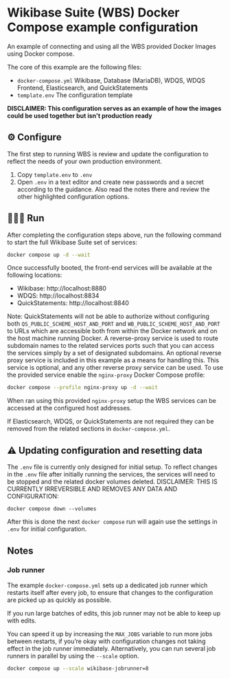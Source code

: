 # Wikibase Suite (WBS) Docker Compose example configuration

An example of connecting and using all the WBS provided Docker Images using Docker compose.

The core of this example are the following files:

- `docker-compose.yml` Wikibase, Database (MariaDB), WDQS, WDQS Frontend, Elasticsearch, and QuickStatements
- `template.env` The configuration template

**DISCLAIMER: This configuration serves as an example of how the images could be used together but isn't production ready**

## ⚙️ Configure

The first step to running WBS is review and update the configuration to reflect the needs of your own production environment. 

1. Copy `template.env` to `.env`
2. Open `.env` in a text editor and create new passwords and a secret according to the guidance. Also read the notes there and review the other highlighted configuration options.

## 🏃🏽‍♀️ Run

After completing the configuration steps above, run the following command to start the full Wikibase Suite set of services:

 ```sh
 docker compose up -d --wait
 ```

 Once successfully booted, the front-end services will be available at the following locations:

 - Wikibase: http://localhost:8880
 - WDQS: http://localhost:8834
 - QuickStatements: http://localhost:8840

Note: QuickStatements will not be able to authorize without configuring both `QS_PUBLIC_SCHEME_HOST_AND_PORT` and `WB_PUBLIC_SCHEME_HOST_AND_PORT` to URLs which are accessible both from within the Docker network and on the host machine running Docker. A reverse-proxy service is used to route subdomain names to the related services ports such that you can access the services simply by a set of designated subdomains.  An optional reverse proxy service is included in this example as a means for handling this. This service is optional, and any other reverse proxy service can be used. To use the provided service enable the `nginx-proxy` Docker Compose profile:

```sh
docker compose --profile nginx-proxy up -d --wait
```

When ran using this provided `nginx-proxy` setup the WBS services can be accessed at the configured host addresses.

If Elasticsearch, WDQS, or QuickStatements are not required they can be removed from the related sections in `docker-compose.yml`.

## ⚠️ Updating configuration and resetting data

The `.env` file is currently only designed for initial setup. To reflect changes in the `.env` file after initially running the services, the services will need to be stopped and the related docker volumes deleted. DISCLAIMER: THIS IS CURRENTLY IRREVERSIBLE AND REMOVES ANY DATA AND CONFIGURATION:

```
docker compose down --volumes
```

After this is done the next `docker compose` run will again use the settings in `.env` for initial configuration.

## Notes

### Job runner

The example `docker-compose.yml` sets up a dedicated job runner which restarts itself after every job, to ensure that changes to the configuration are picked up as quickly as possible.

If you run large batches of edits, this job runner may not be able to keep up with edits.

You can speed it up by increasing the `MAX_JOBS` variable to run more jobs between restarts, if you’re okay with configuration changes not taking effect in the job runner immediately.
Alternatively, you can run several job runners in parallel by using the `--scale` option.

```sh
docker compose up --scale wikibase-jobrunner=8
```
